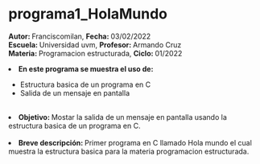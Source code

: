 # programa1_HolaMundo

<b>Autor: </b> Franciscomilan, <b> Fecha: </b> 03/02/2022 <br>
 <b>Escuela: </b> Universidad uvm, <b> Profesor: </b> Armando Cruz <br>
 <b> Materia: </b> Programacion estructurada, <b>Ciclo: </b> 01/2022
<br>
<li><b> En este programa se muestra el uso de: </b></li>
<ul>
 <li>Estructura basica de un programa en C </li>
 <li> Salida de un mensaje en pantalla </li>
 </ul>
<br>
 <li><b> Objetivo: </b> Mostar la salida de un mensaje en pantalla usando la estructura basica de un programa en C. </li>
<br>
<li><b>Breve descripción: </b> Primer programa en C llamado Hola mundo el cual muestra la estructura basica para la materia programacion estructurada.</li>
 
  
